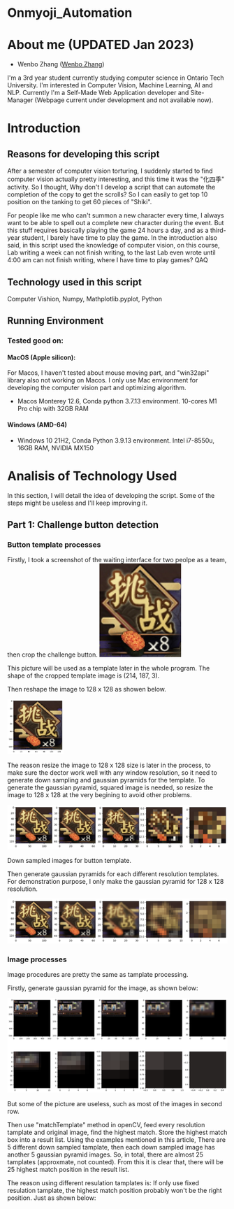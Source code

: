 # Onmyoji_Automation
# About me (UPDATED Jan 2023)
 - Wenbo Zhang ([Wenbo Zhang]())

 I'm a 3rd year student currently studying computer science in Ontario Tech University. I'm interested in Computer Vision, Machine Learning, AI and NLP. Currently I'm a Self-Made Web Application developer and Site-Manager (Webpage current under development and not available now).



 # Introduction

 ## Reasons for developing this script

 After a semester of computer vision torturing, I suddenly started to find computer vision actually pretty interesting, and this time it was the "化四季" activity. So I thought, Why don't I develop a script that can automate the completion of the copy to get the scrolls? So I can easily to get top 10 position on the tanking to get 60 pieces of "Shiki".

 For people like me who can't summon a new character every time, I always want to be able to spell out a complete new character during the event. But this stuff requires basically playing the game 24 hours a day, and as a third-year student, I barely have time to play the game. In the introduction also said, in this script used the knowledge of computer vision, on this course, Lab writing a week can not finish writing, to the last Lab even wrote until 4:00 am can not finish writing, where I have time to play games? QAQ

 ## Technology used in this script

 Computer Vishion, Numpy, Mathplotlib.pyplot, Python

## Running Environment
 
### Tested good on:

#### MacOS (Apple silicon):

For Macos, I haven't tested about mouse moving part, and "win32api" library also not working on Macos. I only use Mac environment for developing the computer vision part and optimizing algorithm.

- Macos Monterey 12.6, Conda python 3.7.13 environment. 10-cores M1 Pro chip with 32GB RAM

#### Windows (AMD-64)

- Windows 10 21H2, Conda Python 3.9.13 environment. Intel i7-8550u, 16GB RAM, NVIDIA MX150

# Analisis of Technology Used
In this section, I will detail the idea of developing the script. Some of the steps might be useless and I'll keep improving it.
## Part 1: Challenge button detection

### Button template processes
Firstly, I took a screenshot of the waiting interface for two peolpe as a team, then crop the challenge button.
![](https://github.com/Falanan/Onmyoji_Automation/blob/main/Onmyoji_Automation_Script/pics/03-T.jpg?raw=true)

This picture will be used as a template later in the whole program. The shape of the cropped template image is (214, 187, 3).

Then reshape the image to 128 x 128 as showen below.

<img src = "https://github.com/Falanan/Onmyoji_Automation/blob/main/readme_file_pics/128_cb.png?raw=true" width="128px">

The reason resize the image to 128 x 128 size is later in the process, to make sure the dector work well with any window resolution, so it need to generate down sampling and gaussian pyramids for the template. To generate the gaussian pyramid, squared image is needed, so resize the image to 128 x 128 at the very begining to avoid other problems.

<img src = "https://github.com/Falanan/Onmyoji_Automation/blob/main/readme_file_pics/ds.png">

Down sampled images for button template.

Then generate gaussian pyramids for each different resolution templates. For demonstration purpose, I only make the gaussian pyramid for 128 x 128 resolution.

<img src="https://github.com/Falanan/Onmyoji_Automation/blob/main/readme_file_pics/gp_128.png?raw=true">

### Image processes

Image procedures are pretty the same as tamplate processing.

Firstly, generate gaussian pyramid for the image, as shown below:

<img src="https://github.com/Falanan/Onmyoji_Automation/blob/main/readme_file_pics/gpI.png?raw=true">

But some of the picture are useless, such as most of the images in second row.

Then use "matchTemplate" method in openCV, feed every resolution tamplate and original image, find the highest match. Store the highest match box into a result list. Using the examples mentioned in this article, There are 5 different down sampled tamplate, then each down sampled image has another 5 gaussian pyramid images. So, in total, there are almost 25 tamplates (approxmate, not counted). From this it is clear that, there will be 25 highest match position in the result list.

The reason using different resulation tamplates is: If only use fixed resulation tamplate, the highest match position probably won't be the right position. Just as shown below: 